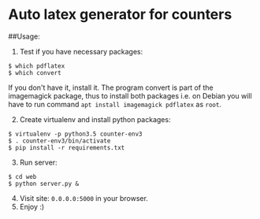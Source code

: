 # Auto latex generator for counters

##Usage:
1. Test if you have necessary packages:
  ```
  $ which pdflatex
  $ which convert
  ```
  If you don't have it, install it. The program convert is part of the imagemagick package, thus to install both packages i.e. on Debian you will have to run command `apt install imagemagick pdflatex` as `root`.


2. Create virtualenv and install python packages:
  ```
  $ virtualenv -p python3.5 counter-env3
  $ . counter-env3/bin/activate
  $ pip install -r requirements.txt
  ```

3. Run server:
  ```
  $ cd web
  $ python server.py &
  ```

4. Visit site: `0.0.0.0:5000` in your browser.
5. Enjoy :)
